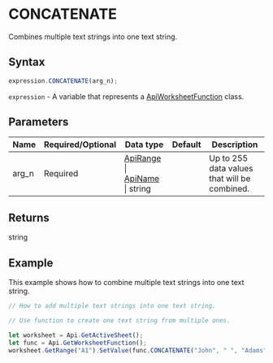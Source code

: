# CONCATENATE

Combines multiple text strings into one text string.

## Syntax

```javascript
expression.CONCATENATE(arg_n);
```

`expression` - A variable that represents a [ApiWorksheetFunction](../ApiWorksheetFunction.md) class.

## Parameters

| **Name** | **Required/Optional** | **Data type** | **Default** | **Description** |
| ------------- | ------------- | ------------- | ------------- | ------------- |
| arg_n | Required | [ApiRange](../../ApiRange/ApiRange.md) \| [ApiName](../../ApiName/ApiName.md) \| string |  | Up to 255 data values that will be combined. |

## Returns

string

## Example

This example shows how to combine multiple text strings into one text string.

```javascript editor-xlsx
// How to add multiple text strings into one text string.

// Use function to create one text string from multiple ones.

let worksheet = Api.GetActiveSheet();
let func = Api.GetWorksheetFunction();
worksheet.GetRange("A1").SetValue(func.CONCATENATE("John", " ", "Adams"));
```

